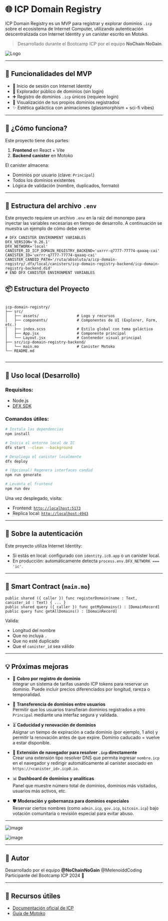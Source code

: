 # 🌐 ICP Domain Registry

ICP Domain Registry es un MVP para registrar y explorar dominios `.icp` sobre el ecosistema de Internet Computer, utilizando autenticación descentralizada con Internet Identity y un canister escrito en Motoko.

> Desarrollado durante el Bootcamp ICP por el equipo **NoChain NoGain**.

![Logo](./src/assets/logo2.svg)

---

## 🚀 Funcionalidades del MVP

- 🔐 Inicio de sesión con Internet Identity
- 🔎 Explorador público de dominios (sin login)
- ➕ Registro de dominios `.icp` únicos (requiere login)
- 📜 Visualización de tus propios dominios registrados
- ✨ Estética galáctica con animaciones (glassmorphism + sci-fi vibes)

---

## 🧠 ¿Cómo funciona?

Este proyecto tiene dos partes:

1. **Frontend** en React + Vite
2. **Backend canister** en Motoko

El canister almacena:
- Dominios por usuario (clave: `Principal`)
- Todos los dominios existentes
- Lógica de validación (nombre, duplicados, formato)

---
## 📁 Estructura del archivo `.env`

Este proyecto requiere un archivo `.env` en la raíz del monorepo para inyectar las variables necesarias en tiempo de desarrollo. A continuación se muestra un ejemplo de cómo debe verse:

```env
# DFX CANISTER ENVIRONMENT VARIABLES
DFX_VERSION='0.26.1'
DFX_NETWORK='local'
CANISTER_ID_ICP_DOMAIN_REGISTRY_BACKEND='uxrrr-q7777-77774-qaaaq-cai'
CANISTER_ID='uxrrr-q7777-77774-qaaaq-cai'
CANISTER_CANDID_PATH='/ruta/absoluta/a/icp-domain-registry/.dfx/local/canisters/icp-domain-registry-backend/icp-domain-registry-backend.did'
# END DFX CANISTER ENVIRONMENT VARIABLES
```

## 📦 Estructura del Proyecto


```

icp-domain-registry/
├── src/
│   ├── assets/                 # Logo y recursos
│   ├── components/             # Componentes de UI (Explorer, Form, etc.)
│   ├── index.scss              # Estilo global con tema galáctico
│   ├── App.jsx                 # Componente principal
│   └── Layout.jsx              # Contenedor visual principal
├── src/icp-domain-registry-backend/
│   └── main.mo                 # Canister Motoko
└── README.md


```

---

## 🧪 Uso local (Desarrollo)

### Requisitos:

- Node.js
- [DFX SDK](https://internetcomputer.org/docs/current/developer-docs/setup/install)

### Comandos útiles:

```bash
# Instala las dependencias
npm install

# Inicia el entorno local de IC
dfx start --clean --background

# Despliega el canister localmente
dfx deploy

# (Opcional) Regenera interfaces candid
npm run generate

# Levanta el frontend
npm run dev
````

Una vez desplegado, visita:

* Frontend: [`http://localhost:5173`](http://localhost:5173)
* Replica local: [`http://localhost:4943`](http://localhost:4943)

---

## 🔐 Sobre la autenticación

Este proyecto utiliza Internet Identity:

* Si estás en local: configurado con `identity.ic0.app` o un canister local.
* En producción: automáticamente detecta `process.env.DFX_NETWORK === 'ic'`.

---

## 🧱 Smart Contract (`main.mo`)

```motoko
public shared ({ caller }) func registerDomain(name : Text, canister_id : Text) { ... }
public shared query ({ caller }) func getMyDomains() : [DomainRecord]
public query func getAllDomains() : [DomainRecord]
```

Valida:

* Longitud del nombre
* Que no incluya `.`
* Que no esté duplicado
* Que el `canister_id` sea válido

---

## 💡 Próximas mejoras

- 💸 **Cobro por registro de dominio**  
  Integrar un sistema de tarifas usando ICP tokens para reservar un dominio. Puede incluir precios diferenciados por longitud, rareza o temporalidad.

- 🔁 **Transferencia de dominios entre usuarios**  
  Permitir que los usuarios transfieran dominios registrados a otro `Principal` mediante una interfaz segura y validada.

- ⏳ **Caducidad y renovación de dominios**  
  Asignar un tiempo de expiración a cada dominio (por ejemplo, 1 año) y permitir la renovación antes de que expire. Dominio caducado = vuelve a estar disponible.

- 🧩 **Extensión de navegador para resolver `.icp` directamente**  
  Crear una extensión tipo resolver DNS que permita ingresar `nombre.icp` en el navegador y redirigir automáticamente al canister asociado en `https://<canister_id>.icp0.io`.

- 📊 **Dashboard de dominios y analíticas**  
  Panel que muestre número total de dominios, dominios más visitados, usuarios más activos, etc.

- 🛡️ **Moderación y gobernanza para dominios especiales**  
  Reservar ciertos nombres (como `admin.icp`, `gov.icp`, `bitcoin.icp`) bajo votación comunitaria o revisión especial para evitar abuso.

---
![image](https://github.com/user-attachments/assets/afee1c08-dff8-45e0-85c7-cce7994d3d93)

![image](https://github.com/user-attachments/assets/c18e05cd-e7f1-45a2-ac5c-6d8cd713f698)

---

## 🤘 Autor

Desarrollado por el equipo **@NoChainNoGain** @MelenoiddCoding
Participante del Bootcamp ICP 2024 🚀

---

## 📎 Recursos útiles

* [Documentación oficial de ICP](https://internetcomputer.org/docs)
* [Guía de Motoko](https://internetcomputer.org/docs/current/motoko/main/motoko)
